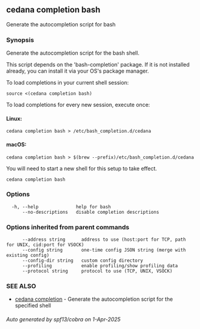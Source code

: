 ## cedana completion bash

Generate the autocompletion script for bash

### Synopsis

Generate the autocompletion script for the bash shell.

This script depends on the 'bash-completion' package.
If it is not installed already, you can install it via your OS's package manager.

To load completions in your current shell session:

	source <(cedana completion bash)

To load completions for every new session, execute once:

#### Linux:

	cedana completion bash > /etc/bash_completion.d/cedana

#### macOS:

	cedana completion bash > $(brew --prefix)/etc/bash_completion.d/cedana

You will need to start a new shell for this setup to take effect.


```
cedana completion bash
```

### Options

```
  -h, --help              help for bash
      --no-descriptions   disable completion descriptions
```

### Options inherited from parent commands

```
      --address string      address to use (host:port for TCP, path for UNIX, cid:port for VSOCK)
      --config string       one-time config JSON string (merge with existing config)
      --config-dir string   custom config directory
      --profiling           enable profiling/show profiling data
      --protocol string     protocol to use (TCP, UNIX, VSOCK)
```

### SEE ALSO

* [cedana completion](cedana_completion.md)	 - Generate the autocompletion script for the specified shell

###### Auto generated by spf13/cobra on 1-Apr-2025
